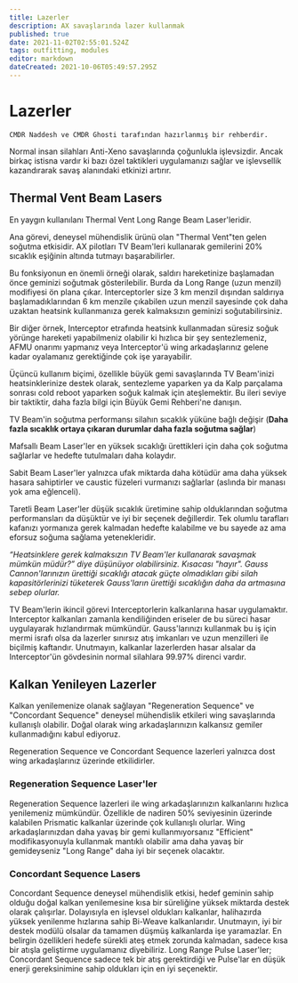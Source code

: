 ```yaml
---
title: Lazerler
description: AX savaşlarında lazer kullanmak
published: true
date: 2021-11-02T02:55:01.524Z
tags: outfitting, modules
editor: markdown
dateCreated: 2021-10-06T05:49:57.295Z
---
```


# Lazerler

`CMDR Naddesh ve CMDR Ghosti tarafından hazırlanmış bir rehberdir.`

Normal insan silahları Anti-Xeno savaşlarında çoğunlukla işlevsizdir. Ancak birkaç istisna vardır ki bazı özel taktikleri uygulamanızı sağlar ve işlevsellik kazandırarak savaş alanındaki etkinizi artırır.

## Thermal Vent Beam Lasers

En yaygın kullanılanı Thermal Vent Long Range Beam Laser'leridir.

Ana görevi, deneysel mühendislik ürünü olan "Thermal Vent"ten gelen soğutma etkisidir. AX pilotları TV Beam'leri kullanarak gemilerini 20% sıcaklık eşiğinin altında tutmayı başarabilirler.

Bu fonksiyonun en önemli örneği olarak, saldırı hareketinize başlamadan önce geminizi soğutmak gösterilebilir. Burda da Long Range (uzun menzil) modifiyesi ön plana çıkar. Interceptorler size 3 km menzil dışından saldırıya başlamadıklarından 6 km menzile çıkabilen uzun menzil sayesinde çok daha uzaktan heatsink kullanmanıza gerek kalmaksızın geminizi soğutabilirsiniz.

Bir diğer örnek, Interceptor etrafında heatsink kullanmadan süresiz soğuk yörünge hareketi yapabilmeniz olabilir ki hızlıca bir şey sentezlemeniz, AFMU onarımı yapmanız veya Interceptor'ü wing arkadaşlarınız gelene kadar oyalamanız gerektiğinde çok işe yarayabilir.

Üçüncü kullanım biçimi, özellikle büyük gemi savaşlarında TV Beam'inizi heatsinklerinize destek olarak, sentezleme yaparken ya da Kalp parçalama sonrası cold reboot yaparken soğuk kalmak için ateşlemektir. Bu ileri seviye bir taktiktir, daha fazla bilgi için Büyük Gemi Rehberi'ne danışın.

TV Beam'in soğutma performansı silahın sıcaklık yüküne bağlı değişir (**Daha fazla sıcaklık ortaya çıkaran durumlar daha fazla soğutma sağlar**)

Mafsallı Beam Laser'ler en yüksek sıcaklığı ürettikleri için daha çok soğutma sağlarlar ve hedefte tutulmaları daha kolaydır.

Sabit Beam Laser'ler yalnızca ufak miktarda daha kötüdür ama daha yüksek hasara sahiptirler ve caustic füzeleri vurmanızı sağlarlar (aslında bir manası yok ama eğlenceli).

Taretli Beam Laser'ler düşük sıcaklık üretimine sahip olduklarından soğutma performansları da düşüktür ve iyi bir seçenek değillerdir. Tek olumlu tarafları kafanızı yormanıza gerek kalmadan hedefte kalabilme ve bu sayede az ama eforsuz soğuma sağlama yetenekleridir.

_“Heatsinklere gerek kalmaksızın TV Beam'ler kullanarak savaşmak mümkün müdür?” diye düşünüyor olabilirsiniz. Kısacası "hayır". Gauss Cannon'larınızın ürettiği sıcaklığı atacak güçte olmadıkları gibi silah kapasitörlerinizi tüketerek Gauss'ların ürettiği sıcaklığın daha da artmasına sebep olurlar._

TV Beam'lerin ikincil görevi Interceptorlerin kalkanlarına hasar uygulamaktır. Interceptor kalkanları zamanla kendiliğinden eriseler de bu süreci hasar uygulayarak hızlandırmak mümkündür. Gauss'larınızı kullanmak bu iş için mermi israfı olsa da lazerler sınırsız atış imkanları ve uzun menzilleri ile biçilmiş kaftandır. Unutmayın, kalkanlar lazerlerden hasar alsalar da Interceptor'ün gövdesinin normal silahlara 99.97% direnci vardır.

## Kalkan Yenileyen Lazerler

Kalkan yenilemenize olanak sağlayan "Regeneration Sequence" ve "Concordant Sequence" deneysel mühendislik etkileri wing savaşlarında kullanışlı olabilir. Doğal olarak wing arkadaşlarınızın kalkansız gemiler kullanmadığını kabul ediyoruz.

Regeneration Sequence ve Concordant Sequence lazerleri yalnızca dost wing arkadaşlarınız üzerinde etkilidirler.

### Regeneration Sequence Laser'ler

Regeneration Sequence lazerleri ile wing arkadaşlarınızın kalkanlarını hızlıca yenilemeniz mümkündür. Özellikle de nadiren 50% seviyesinin üzerinde kalabilen Prismatic kalkanlar üzerinde çok kullanışlı olurlar. Wing arkadaşlarınızdan daha yavaş bir gemi kullanmıyorsanız "Efficient" modifikasyonuyla kullanmak mantıklı olabilir ama daha yavaş bir gemideyseniz "Long Range" daha iyi bir seçenek olacaktır.

### Concordant Sequence Lasers

Concordant Sequence deneysel mühendislik etkisi, hedef geminin sahip olduğu doğal kalkan yenilemesine kısa bir süreliğine yüksek miktarda destek olarak çalışırlar. Dolayısıyla en işlevsel oldukları kalkanlar, halihazırda yüksek yenilenme hızlarına sahip Bi-Weave kalkanlarıdır. Unutmayın, iyi bir destek modülü olsalar da tamamen düşmüş kalkanlarda işe yaramazlar. En belirgin özellikleri hedefe sürekli ateş etmek zorunda kalmadan, sadece kısa bir atışla geliştirme uygulamanız diyebiliriz. Long Range Pulse Laser'ler; Concordant Sequence sadece tek bir atış gerektirdiği ve Pulse'lar en düşük enerji gereksinimine sahip oldukları için en iyi seçenektir.
